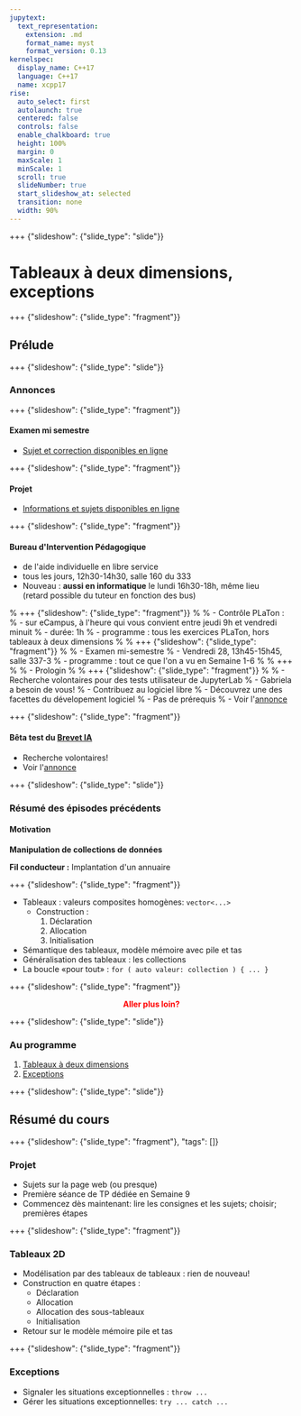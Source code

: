 ```yaml
---
jupytext:
  text_representation:
    extension: .md
    format_name: myst
    format_version: 0.13
kernelspec:
  display_name: C++17
  language: C++17
  name: xcpp17
rise:
  auto_select: first
  autolaunch: true
  centered: false
  controls: false
  enable_chalkboard: true
  height: 100%
  margin: 0
  maxScale: 1
  minScale: 1
  scroll: true
  slideNumber: true
  start_slideshow_at: selected
  transition: none
  width: 90%
---
```


+++ {"slideshow": {"slide_type": "slide"}}

# Tableaux à deux dimensions, exceptions

+++ {"slideshow": {"slide_type": "fragment"}}

## Prélude

+++ {"slideshow": {"slide_type": "slide"}}

### Annonces

+++ {"slideshow": {"slide_type": "fragment"}}

#### Examen mi semestre

- [Sujet et correction disponibles en ligne](https://nicolas.thiery.name/Enseignement/Info111/index.html#documents)

+++ {"slideshow": {"slide_type": "fragment"}}

#### Projet

- [Informations et sujets disponibles en ligne](https://nicolas.thiery.name/Enseignement/Info111/projet.html)

+++ {"slideshow": {"slide_type": "fragment"}}

#### Bureau d'Intervention Pédagogique

- de l'aide individuelle en libre service
- tous les jours, 12h30-14h30, salle 160 du 333
- Nouveau : **aussi en informatique** le lundi 16h30-18h, même lieu  
  (retard possible du tuteur en fonction des bus)

% +++ {"slideshow": {"slide_type": "fragment"}}
%
% - Contrôle PLaTon :
%   - sur eCampus, à l'heure qui vous convient entre jeudi 9h et vendredi minuit
%   - durée: 1h
%   - programme : tous les exercices PLaTon, hors tableaux à deux dimensions
%
% +++ {"slideshow": {"slide_type": "fragment"}}
%
% - Examen mi-semestre
%   - Vendredi 28, 13h45-15h45, salle 337-3
%   - programme : tout ce que l'on a vu en Semaine 1-6
%
% +++
%
% - Prologin
%
% +++ {"slideshow": {"slide_type": "fragment"}}
%
% - Recherche volontaires pour des tests utilisateur de JupyterLab
%   - Gabriela a besoin de vous!
%   - Contribuez au logiciel libre
%   - Découvrez une des facettes du dévelopement logiciel
%   - Pas de prérequis
%   - Voir l'[annonce](https://ecampus.paris-saclay.fr/mod/forum/discuss.php?d=86631)

+++ {"slideshow": {"slide_type": "fragment"}}

#### Bêta test du [Brevet IA](https://cirrus.universite-paris-saclay.fr/s/ZmfZtkkyPgby5NF)

- Recherche volontaires!
- Voir l'[annonce](https://ecampus.paris-saclay.fr/mod/forum/discuss.php?d=122144)

+++ {"slideshow": {"slide_type": "slide"}}

### Résumé des épisodes précédents

#### Motivation

**Manipulation de collections de données**

**Fil conducteur :** Implantation d'un annuaire

+++ {"slideshow": {"slide_type": "fragment"}}

-   Tableaux : valeurs composites homogènes: `vector<...>`
    -   Construction :
        1.  Déclaration
        2.  Allocation
        3.  Initialisation
-   Sémantique des tableaux, modèle mémoire avec pile et tas
-   Généralisation des tableaux : les collections
-   La boucle «pour tout» : `for ( auto valeur: collection ) { ... }`

+++ {"slideshow": {"slide_type": "fragment"}}

**<div style="color: red; text-align: center; font-weight:bold;">Aller plus loin?</div>**

+++ {"slideshow": {"slide_type": "slide"}}

### Au programme

1. [Tableaux à deux dimensions](cours-tableaux2D.md)
2. [Exceptions](cours-exceptions.md)

+++ {"slideshow": {"slide_type": "slide"}}

## Résumé du cours

+++ {"slideshow": {"slide_type": "fragment"}, "tags": []}

### Projet

- Sujets sur la page web (ou presque)
- Première séance de TP dédiée en Semaine 9
- Commencez dès maintenant: lire les consignes et les sujets; choisir; premières étapes

+++ {"slideshow": {"slide_type": "fragment"}}

### Tableaux 2D

- Modélisation par des tableaux de tableaux : rien de nouveau!
- Construction en quatre étapes :
     - Déclaration
     - Allocation
     - Allocation des sous-tableaux
     - Initialisation
- Retour sur le modèle mémoire pile et tas

+++ {"slideshow": {"slide_type": "fragment"}}

### Exceptions

-   Signaler les situations exceptionnelles : `throw ...`
-   Gérer les situations exceptionnelles: `try ... catch ...`

